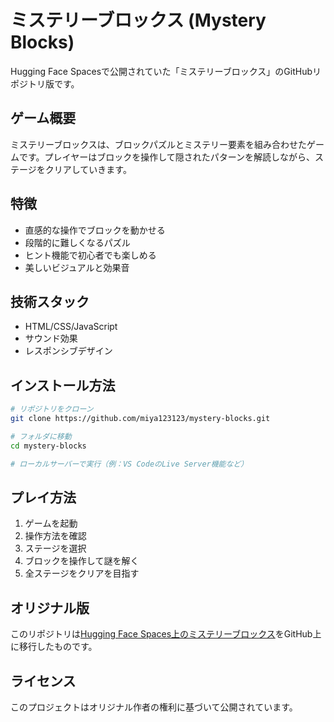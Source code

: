 # ミステリーブロックス (Mystery Blocks)

Hugging Face Spacesで公開されていた「ミステリーブロックス」のGitHubリポジトリ版です。

## ゲーム概要

ミステリーブロックスは、ブロックパズルとミステリー要素を組み合わせたゲームです。プレイヤーはブロックを操作して隠されたパターンを解読しながら、ステージをクリアしていきます。

## 特徴

- 直感的な操作でブロックを動かせる
- 段階的に難しくなるパズル
- ヒント機能で初心者でも楽しめる
- 美しいビジュアルと効果音

## 技術スタック

- HTML/CSS/JavaScript
- サウンド効果
- レスポンシブデザイン

## インストール方法

```bash
# リポジトリをクローン
git clone https://github.com/miya123123/mystery-blocks.git

# フォルダに移動
cd mystery-blocks

# ローカルサーバーで実行（例：VS CodeのLive Server機能など）
```

## プレイ方法

1. ゲームを起動
2. 操作方法を確認
3. ステージを選択
4. ブロックを操作して謎を解く
5. 全ステージをクリアを目指す

## オリジナル版

このリポジトリは[Hugging Face Spaces上のミステリーブロックス](https://huggingface.co/spaces/miya3333/MysteryBlocks/tree/main)をGitHub上に移行したものです。

## ライセンス

このプロジェクトはオリジナル作者の権利に基づいて公開されています。
